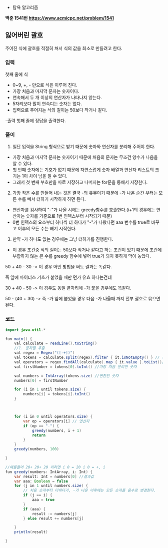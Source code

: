- 탐욕 알고리즘

**백준 1541번 https://www.acmicpc.net/problem/1541**

## 잃어버린 괄호
주어진 식에 괄호를 적절히 쳐서 식의 값을 최소로 만들려고 한다.

### 입력
첫째 줄에 식
- 0~9, +, - 만으로 식은 이루어 진다.
- 가장 처음과 마지막 문자는 숫자이다.
- 연속해서 두 개 이상의 연산자가 나타나지 않는다.
- 5자리보다 많이 연속디는 숫자는 없다.
- 입력으로 주어지는 식의 길이는 50보다 작거나 같다.

-출력 첫째 줄에 정답을 출력한다.


### 풀이

1. 일단 입력을 String 형식으로 받기 때문에 숫자와 연산자를 분리해 주어야 한다.
- 가장 처음과 마지막 문자는 숫자이기 때문에 처음의 문자는 무조건 양수가 나옴을 알 수 있다.
- 첫 번째 숫자에는 기호가 없기 때문에 자연스럽게 숫자 배열과 연산자 리스트의 크기는 1이 차이 남을 알 수 있다.
- 그래서 첫 번째 부호만을 따로 저장하고 나머지는 for문을 통해서 저장한다.

2. 가장 작은 수를 만들어 내는 것은 결국 -의 유무이기 때문에 -가 나온 순간 부터는 모든 수를 빼서 더하기 시작하게 하면 된다.
- 연산자를 검사하여 "-"가 나올 시에는 greedy함수를 호출한다.(i+1의 경우에는 연산자는 숫자를 기준으로 1번 인덱스부터 시작되기 때문)
- 0번 인덱스의 요소부터 하나씩 더 하다가 "-"가 나왔다면 aaa 변수를 true로 바꾸고 이후의 모든 수는 빼기 시작한다.

3. 만약 -가 하나도 없는 경우에는 그냥 더하기를 진행한다.
- 이 경우 조건중 식의 길이는 50보다 작거나 같다고 하는 조건이 있기 때문에 조건에 부합하지 않는 큰 수를 greedy 함수에 넣어 true가 되지 못하게 막아 놓았다.




50 + 40 - 30 -> 이 경우 어떤 방법을 써도 결과는 똑같다.

즉 앞에 마이너스 기호가 붙었을 때만 먼가 유효 하다는건데

30 + 40 - 50  -> 이 경우도 동일 끝자리에 -가 붙을 경우에도 똑같다. 

50 - (40 + 30) -> 즉 -가 앞에 붙었을 경우 다음 -가 나올때 까지 전부 괄호로 묶으면 된다.

### 코드
```java
import java.util.*

fun main() {
    val calculate = readLine().toString()
    //1. 문자열 추출
    val regex = Regex("([-+])")
    val tokens = calculate.split(regex).filter { it.isNotEmpty() } // 숫자만을 추출
    val operators = regex.findAll(calculate).map { it.value }.toList()// 문자만을 추출
    val firstNumber = tokens[0].toInt() //가장 처음 분리한 숫자

    val numbers = IntArray(tokens.size) //변환된 숫자
    numbers[0] = firstNumber

    for (i in 1 until tokens.size) {
        numbers[i] = tokens[i].toInt()
    }



    for (i in 0 until operators.size) {
        var op = operators[i] // 연산자
        if (op == "-") {
            greedy(numbers, i + 1)
            return
        }
    }
    greedy(numbers, 100)

}

//예를들어 20+ 20+ 20 이라면 i 0 = 20 i 0 = +, i
fun greedy(numbers: IntArray, i: Int) {
    var result: Int = numbers[0] //결과값
    var aaa: Boolean = false
    for (j in 1 until numbers.size) {
        // 처음 숫자부터 더하다가, -가 나온 이후에는 모든 숫자를 음수로 변경한다.
        if (j == i) {
            aaa = true
        }
        if (aaa) {
            result -= numbers[j]
        } else result += numbers[j]

    }
    println(result)

}

```